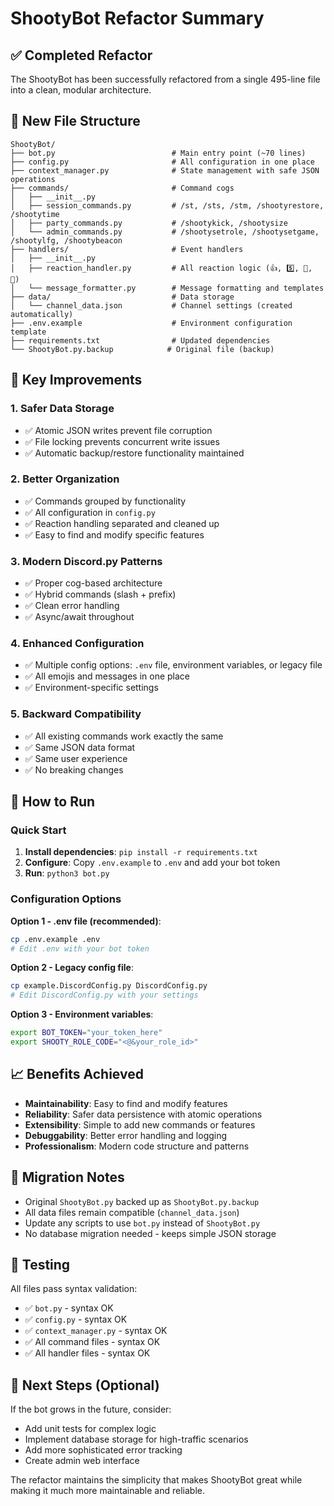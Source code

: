 # ShootyBot Refactor Summary

## ✅ Completed Refactor

The ShootyBot has been successfully refactored from a single 495-line file into a clean, modular architecture.

## 📁 New File Structure

```
ShootyBot/
├── bot.py                          # Main entry point (~70 lines)
├── config.py                       # All configuration in one place
├── context_manager.py              # State management with safe JSON operations
├── commands/                       # Command cogs
│   ├── __init__.py
│   ├── session_commands.py         # /st, /sts, /stm, /shootyrestore, /shootytime
│   ├── party_commands.py           # /shootykick, /shootysize  
│   └── admin_commands.py           # /shootysetrole, /shootysetgame, /shootylfg, /shootybeacon
├── handlers/                       # Event handlers
│   ├── __init__.py
│   ├── reaction_handler.py         # All reaction logic (👍, 5️⃣, 🔄, 📣)
│   └── message_formatter.py        # Message formatting and templates
├── data/                           # Data storage
│   └── channel_data.json           # Channel settings (created automatically)
├── .env.example                    # Environment configuration template
├── requirements.txt                # Updated dependencies
└── ShootyBot.py.backup            # Original file (backup)
```

## 🔧 Key Improvements

### 1. **Safer Data Storage**
- ✅ Atomic JSON writes prevent file corruption
- ✅ File locking prevents concurrent write issues
- ✅ Automatic backup/restore functionality maintained

### 2. **Better Organization**
- ✅ Commands grouped by functionality
- ✅ All configuration in `config.py`
- ✅ Reaction handling separated and cleaned up
- ✅ Easy to find and modify specific features

### 3. **Modern Discord.py Patterns**
- ✅ Proper cog-based architecture
- ✅ Hybrid commands (slash + prefix)
- ✅ Clean error handling
- ✅ Async/await throughout

### 4. **Enhanced Configuration**
- ✅ Multiple config options: `.env` file, environment variables, or legacy file
- ✅ All emojis and messages in one place
- ✅ Environment-specific settings

### 5. **Backward Compatibility**
- ✅ All existing commands work exactly the same
- ✅ Same JSON data format
- ✅ Same user experience
- ✅ No breaking changes

## 🚀 How to Run

### Quick Start
1. **Install dependencies**: `pip install -r requirements.txt`
2. **Configure**: Copy `.env.example` to `.env` and add your bot token
3. **Run**: `python3 bot.py`

### Configuration Options

**Option 1 - .env file (recommended)**:
```bash
cp .env.example .env
# Edit .env with your bot token
```

**Option 2 - Legacy config file**:
```bash
cp example.DiscordConfig.py DiscordConfig.py  
# Edit DiscordConfig.py with your settings
```

**Option 3 - Environment variables**:
```bash
export BOT_TOKEN="your_token_here"
export SHOOTY_ROLE_CODE="<@&your_role_id>"
```

## 📈 Benefits Achieved

- **Maintainability**: Easy to find and modify features
- **Reliability**: Safer data persistence with atomic operations
- **Extensibility**: Simple to add new commands or features
- **Debuggability**: Better error handling and logging
- **Professionalism**: Modern code structure and patterns

## 🔄 Migration Notes

- Original `ShootyBot.py` backed up as `ShootyBot.py.backup`
- All data files remain compatible (`channel_data.json`)
- Update any scripts to use `bot.py` instead of `ShootyBot.py`
- No database migration needed - keeps simple JSON storage

## 🧪 Testing

All files pass syntax validation:
- ✅ `bot.py` - syntax OK
- ✅ `config.py` - syntax OK  
- ✅ `context_manager.py` - syntax OK
- ✅ All command files - syntax OK
- ✅ All handler files - syntax OK

## 📝 Next Steps (Optional)

If the bot grows in the future, consider:
- Add unit tests for complex logic
- Implement database storage for high-traffic scenarios
- Add more sophisticated error tracking
- Create admin web interface

The refactor maintains the simplicity that makes ShootyBot great while making it much more maintainable and reliable.